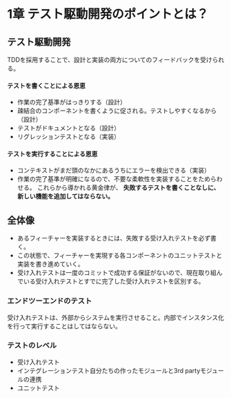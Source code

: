 # 1章 テスト駆動開発のポイントとは？

## テスト駆動開発
TDDを採用することで、設計と実装の両方についてのフィードバックを受けられる。

#### テストを書くことによる恩恵
* 作業の完了基準がはっきりする（設計）
* 疎結合のコンポーネントを書くように促される。テストしやすくなるから（設計）
* テストがドキュメントとなる（設計）
* リグレッションテストとなる（実装）

#### テストを実行することによる恩恵
* コンテキストがまだ頭のなかにあるうちにエラーを検出できる（実装）
* 作業の完了基準が明確になるので、不要な柔軟性を実装することをためらわせる。
これらから導かれる黄金律が、
**失敗するテストを書くことなしに、新しい機能を追加してはならない。**

## 全体像
* あるフィーチャーを実装するときには、失敗する受け入れテストを必ず書く。
* この状態で、フィーチャーを実現する各コンポーネントのユニットテストと実装を書き進めていく。
* 受け入れテストは一度のコミットで成功する保証がないので、現在取り組んでいる受け入れテストとすでに完了した受け入れテストを区別する。

### エンドツーエンドのテスト
受け入れテストは、外部からシステムを実行させること。内部でインスタンス化を行って実行することはしてはならない。

### テストのレベル
* 受け入れテスト
* インテグレーションテスト自分たちの作ったモジュールと3rd partyモジュールの連携
* ユニットテスト
